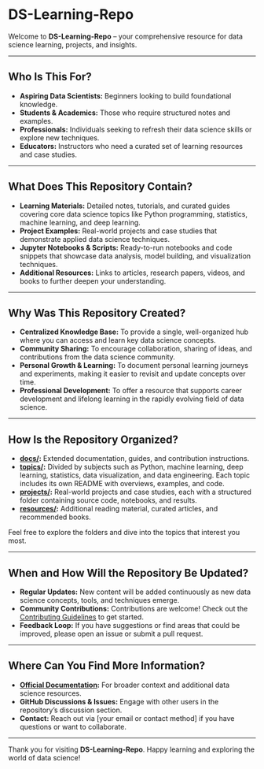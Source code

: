# DS-Learning-Repo

Welcome to **DS-Learning-Repo** – your comprehensive resource for data science learning, projects, and insights.

---

## Who Is This For?

- **Aspiring Data Scientists:** Beginners looking to build foundational knowledge.
- **Students & Academics:** Those who require structured notes and examples.
- **Professionals:** Individuals seeking to refresh their data science skills or explore new techniques.
- **Educators:** Instructors who need a curated set of learning resources and case studies.

---

## What Does This Repository Contain?

- **Learning Materials:** Detailed notes, tutorials, and curated guides covering core data science topics like Python programming, statistics, machine learning, and deep learning.
- **Project Examples:** Real-world projects and case studies that demonstrate applied data science techniques.
- **Jupyter Notebooks & Scripts:** Ready-to-run notebooks and code snippets that showcase data analysis, model building, and visualization techniques.
- **Additional Resources:** Links to articles, research papers, videos, and books to further deepen your understanding.

---

## Why Was This Repository Created?

- **Centralized Knowledge Base:** To provide a single, well-organized hub where you can access and learn key data science concepts.
- **Community Sharing:** To encourage collaboration, sharing of ideas, and contributions from the data science community.
- **Personal Growth & Learning:** To document personal learning journeys and experiments, making it easier to revisit and update concepts over time.
- **Professional Development:** To offer a resource that supports career development and lifelong learning in the rapidly evolving field of data science.

---

## How Is the Repository Organized?

- **[docs/](./docs):** Extended documentation, guides, and contribution instructions.
- **[topics/](./topics):** Divided by subjects such as Python, machine learning, deep learning, statistics, data visualization, and data engineering. Each topic includes its own README with overviews, examples, and code.
- **[projects/](./projects):** Real-world projects and case studies, each with a structured folder containing source code, notebooks, and results.
- **[resources/](./resources):** Additional reading material, curated articles, and recommended books.

Feel free to explore the folders and dive into the topics that interest you most.

---

## When and How Will the Repository Be Updated?

- **Regular Updates:** New content will be added continuously as new data science concepts, tools, and techniques emerge.
- **Community Contributions:** Contributions are welcome! Check out the [Contributing Guidelines](./docs/contributing.md) to get started.
- **Feedback Loop:** If you have suggestions or find areas that could be improved, please open an issue or submit a pull request.

---

## Where Can You Find More Information?

- **[Official Documentation](https://www.datasciencecommunity.org):** For broader context and additional data science resources.
- **GitHub Discussions & Issues:** Engage with other users in the repository’s discussion section.
- **Contact:** Reach out via [your email or contact method] if you have questions or want to collaborate.

---

Thank you for visiting **DS-Learning-Repo**. Happy learning and exploring the world of data science!

